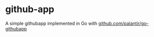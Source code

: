 # github-app

A simple githubapp implemented in Go with [github.com/palantir/go-githubapp](https://github.com/palantir/go-githubapp)


